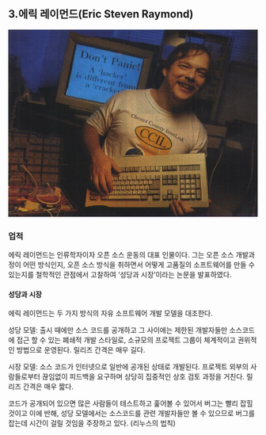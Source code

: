## **3.에릭 레이먼드\(Eric Steven Raymond\)**

![](/assets/184237334EFB27FB12.jpg)

### 업적

에릭 레이먼드는 인류학자이자 오픈 소스 운동의 대표 인물이다. 그는 오픈 소스 개발과정이 어떤 방식인지, 오픈 소스 방식을 취하면서 어떻게 고품질의 소프트웨어를 만들 수 있는지를 철학적인 관점에서 고찰하여 ‘성당과 시장’이라는 논문을 발표하였다.

#### 성당과 시장

에릭 레이먼드는 두 가지 방식의 자유 소프트웨어 개발 모델을 대조한다.

성당 모델: 출시 때에만 소스 코드를 공개하고 그 사이에는 제한된 개발자들만 소스코드에 접근 할 수 있는 폐쇄적 개발 스타일로, 소규모의 프로젝트 그룹이 체계적이고 권위적인 방법으로 운영된다. 릴리즈 간격은 매우 길다.

시장 모델: 소스 코드가 인터넷으로 일반에 공개된 상태로 개발된다. 프로젝트 외부의 사람들로부터 끊임없이 피드백을 요구하며 상당히 집중적인 상호 검토 과정을 거친다. 릴리즈 간격은 매우 짧다.

코드가 공개되어 있으면 많은 사람들이 테스트하고 훑어볼 수 있어서 버그는 빨리 잡힐 것이고 이에 반해, 성당 모델에서는 소스코드를 관련 개발자들만 볼 수 있으므로 버그를 잡는데 시간이 걸릴 것임을 주장하고 있다. \(리누스의 법칙\)

